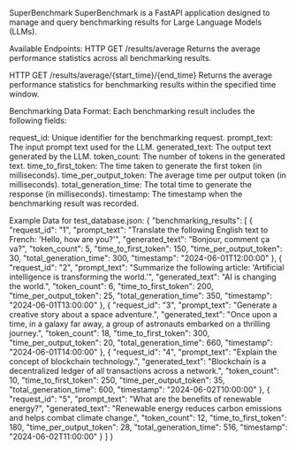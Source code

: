 SuperBenchmark
SuperBenchmark is a FastAPI application designed to manage and query benchmarking results for Large Language Models (LLMs).

Available Endpoints:
HTTP GET /results/average
Returns the average performance statistics across all benchmarking results.

HTTP GET /results/average/{start_time}/{end_time}
Returns the average performance statistics for benchmarking results within the specified time window.

Benchmarking Data Format:
Each benchmarking result includes the following fields:

request_id: Unique identifier for the benchmarking request.
prompt_text: The input prompt text used for the LLM.
generated_text: The output text generated by the LLM.
token_count: The number of tokens in the generated text.
time_to_first_token: The time taken to generate the first token (in milliseconds).
time_per_output_token: The average time per output token (in milliseconds).
total_generation_time: The total time to generate the response (in milliseconds).
timestamp: The timestamp when the benchmarking result was recorded.

Example Data for test_database.json:
{
	"benchmarking_results": [
		{
			"request_id": "1",
			"prompt_text": "Translate the following English text to French: 'Hello, how are you?'",
			"generated_text": "Bonjour, comment ça va?",
			"token_count": 5,
			"time_to_first_token": 150,
			"time_per_output_token": 30,
			"total_generation_time": 300,
			"timestamp": "2024-06-01T12:00:00"
		},
		{
			"request_id": "2",
			"prompt_text": "Summarize the following article: 'Artificial intelligence is transforming the world.'",
			"generated_text": "AI is changing the world.",
			"token_count": 6,
			"time_to_first_token": 200,
			"time_per_output_token": 25,
			"total_generation_time": 350,
			"timestamp": "2024-06-01T13:00:00"
		},
		{
			"request_id": "3",
			"prompt_text": "Generate a creative story about a space adventure.",
			"generated_text": "Once upon a time, in a galaxy far away, a group of astronauts embarked on a thrilling journey.",
			"token_count": 18,
			"time_to_first_token": 300,
			"time_per_output_token": 20,
			"total_generation_time": 660,
			"timestamp": "2024-06-01T14:00:00"
		},
		{
			"request_id": "4",
			"prompt_text": "Explain the concept of blockchain technology.",
			"generated_text": "Blockchain is a decentralized ledger of all transactions across a network.",
			"token_count": 10,
			"time_to_first_token": 250,
			"time_per_output_token": 35,
			"total_generation_time": 600,
			"timestamp": "2024-06-02T10:00:00"
		},
		{
			"request_id": "5",
			"prompt_text": "What are the benefits of renewable energy?",
			"generated_text": "Renewable energy reduces carbon emissions and helps combat climate change.",
			"token_count": 12,
			"time_to_first_token": 180,
			"time_per_output_token": 28,
			"total_generation_time": 516,
			"timestamp": "2024-06-02T11:00:00"
		}
	]
}
